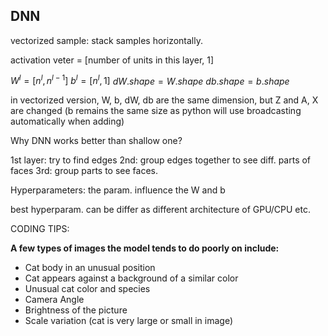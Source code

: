 ## DNN

vectorized sample: stack samples horizontally.

activation veter = [number of units in this layer, 1]

$W^l = [n^l, n ^{l-1}]$
$b^l = [n^l, 1]$
$dW.shape = W.shape$
$db.shape = b.shape$


in vectorized version, W, b, dW, db are the same dimension, but Z and A, X are changed (b remains the same size as python will use broadcasting automatically when adding)


Why DNN works better than shallow one?

1st layer: try to find edges
2nd: group edges together to see diff. parts of faces
3rd: group parts to see faces.

Hyperparameters: the param. influence the W and b


best hyperparam. can be differ as different architecture of GPU/CPU etc.



CODING TIPS:

**A few types of images the model tends to do poorly on include:** 
- Cat body in an unusual position
- Cat appears against a background of a similar color
- Unusual cat color and species
- Camera Angle
- Brightness of the picture
- Scale variation (cat is very large or small in image) 
